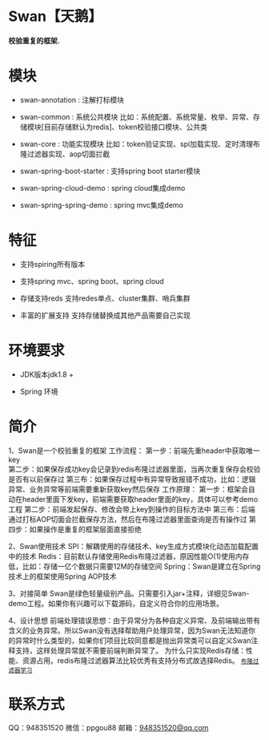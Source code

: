 Swan【天鹅】
================

#### 校验重复的框架.


# 模块
  * swan-annotation : 注解打标模块

  * swan-common : 系统公共模块 比如：系统配置、系统常量、枚举、异常、存储模块[目前存储默认为redis]、token校验接口模块、公共类
  
  * swan-core : 功能实现模块 比如：token验证实现、spi加载实现、定时清理布隆过滤器实现、aop切面拦截              

  * swan-spring-boot-starter : 支持spring boot starter模块
  
  * swan-spring-cloud-demo : spring cloud集成demo
  
  * swan-spring-spring-demo : spring mvc集成demo
 
#  特征
   
   *  支持spiring所有版本
   
   *  支持spring mvc、spring boot、spring cloud
   
   *  存储支持reds 支持redes单点、cluster集群、哨兵集群

   *  丰富的扩展支持 支持存储替换成其他产品需要自己实现 

# 环境要求 

  * JDK版本jdk1.8 +
  
  * Spring 环境
  
# 简介 

  1、Swan是一个校验重复的框架
    工作流程：
      第一步：前端先重header中获取唯一key  
      第二步：如果保存成功key会记录到redis布隆过滤器里面，当再次重复保存会校验是否有以前保存过
      第三布：如果保存过程中有异常导致报错不成功，比如：逻辑异常、业务异常等前端需要重新获取key然后保存
    工作原理：
      第一步：框架会自动在header里面下发key，前端需要获取header里面的key，具体可以参考demo工程
      第二步：前端发起保存、修改会带上key到操作的目标方法中
      第三布：后端通过打标AOP切面会拦截保存方法，然后在布隆过滤器里面查询是否有操作过
      第四步：如果操作是重复的框架层面直接拒绝
      
  2、Swan使用技术
     SPI：解耦使用的存储技术、key生成方式模块化动态加载配置中的技术
     Redis：目前默认存储使用Redis布隆过滤器，原因性能O(1)使用内存低，比如：存储一亿个数据只需要12M的存储空间
     Spring：Swan是建立在Spring技术上的框架使用Spring AOP技术  
     
  3、对接简单
     Swan是绿色轻量级别产品。只需要引入jar+注释，详细见Swan-demo工程。如果你有兴趣可以下载源码，自定义符合你的应用场景。
     
  4、设计思想
     前端处理错误思想：由于异常分为各种自定义异常、及前端输出带有含义的业务异常。所以Swan没有选择帮助用户处理异常，因为Swan无法知道你的异常时什么类型的，如果你们项目比较同意都是抛出异常类可以自定义Swan注释支持，这样处理异常就不需要前端判断异常了。
     为什么只实现Redis存储：性能、资源占用。redis布隆过滤器算法比较优秀有支持分布式故选择Redis。 [`布隆过滤器学习`](https://blog.csdn.net/god8816/article/details/109774406)
     
     
# 联系方式
  QQ：948351520
  微信：ppgou88
  邮箱：948351520@qq.com
